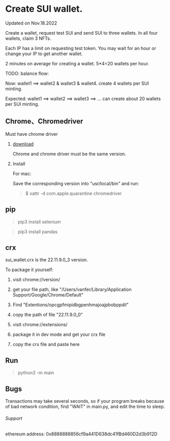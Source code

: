 # Create SUI wallet.

Updated on Nov.18.2022

Create a wallet, request test SUI and send SUI to three wallets. In all four wallets, claim 3 NFTs.

Each IP has a limit on requesting test token. You may wait for an hour or change your IP to get another wallet.

2 minutes on average for creating a wallet. 5\*4=20 wallets per hour.

TODO:
balance flow:

Now: wallet1 ==> wallet2 & wallet3 & wallet4. create 4 wallets per SUI minting.

Expected: wallet1 ==> wallet2 ==> wallet3 ==> ... can create about 20 wallets per SUI minting.

## Chrome、Chromedriver

Must have chrome driver

1. [download](https://chromedriver.chromium.org/downloads)

    Chrome and chrome driver must be the same version.

2. Install

    For mac:

    Save the corresponding version into "usr/local/bin" and run:

    > $ xattr -d com.apple.quarantine chromedriver

## pip

> pip3 install selenium

> pip3 install pandas

## crx

sui_wallet.crx is the 22.11.9.0_3 version.

To package it yourself:

1. visit chrome://version/

2. get your file path, like "/Users/vanfer/Library/Application Support/Google/Chrome/Default"

3. Find "Extentions/opcgpfmipidbgpenhmajoajpbobppdil"

4. copy the path of file "22.11.9.0_0"

5. visit chrome://extensions/

6. package it in dev mode and get your crx file

7. copy the crx file and paste here

## Run

> python3 -m main

## Bugs

Transactions may take several seconds, so if your program breaks because of bad network condition,
find "WAIT" in main.py, and edit the time to sleep.

###### Support

ethereum address: 0x8888888856cf9a441D638dc41fBd460D2d3b912D
